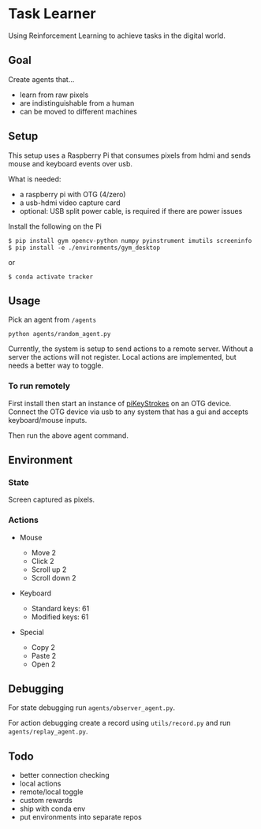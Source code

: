# Task Learner
Using Reinforcement Learning to achieve tasks in the digital world.

## Goal
Create agents that...
- learn from raw pixels
- are indistinguishable from a human
- can be moved to different machines

## Setup

This setup uses a Raspberry Pi that consumes pixels from hdmi and sends mouse and keyboard events over usb.

What is needed:
- a raspberry pi with OTG (4/zero)
- a usb-hdmi video capture card
- optional: USB split power cable, is required if there are power issues

Install the following on the Pi
```
$ pip install gym opencv-python numpy pyinstrument imutils screeninfo
$ pip install -e ./environments/gym_desktop 
```
or

```
$ conda activate tracker
```

## Usage
Pick an agent from `/agents`
```
python agents/random_agent.py
```
Currently, the system is setup to send actions to a remote server. Without a server the actions will not register. Local actions are implemented, but needs a better way to toggle.

### To run remotely
 First install then start an instance of [piKeyStrokes](https://github.com/lolotrgeek/piKeyStrokes/tree/remote) on an OTG device. Connect the OTG device via usb to any system that has a gui and accepts keyboard/mouse inputs.

 Then run the above agent command.

## Environment
### State
Screen captured as pixels.

### Actions
- Mouse
    - Move 2
    - Click 2
    - Scroll up 2 
    - Scroll down 2

- Keyboard
    - Standard keys: 61     
    - Modified keys: 61

- Special
    - Copy 2
    - Paste 2
    - Open 2

## Debugging
For state debugging run `agents/observer_agent.py`.

For action debugging create a record using `utils/record.py` and run `agents/replay_agent.py`.

## Todo
- better connection checking
- local actions
- remote/local toggle
- custom rewards
- ship with conda env
- put environments into separate repos
